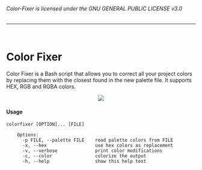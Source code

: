 ###### Color-Fixer is licensed under the GNU GENERAL PUBLIC LICENSE v3.0
<hr>
<br>

# Color Fixer

Color Fixer is a Bash script that allows you to correct all your project colors by replacing them with the closest found in the new palette file. It supports HEX, RGB and RGBA colors.


<p align=center><img src="https://raw.githubusercontent.com/daniruiz/Color-Fixer/master/1.png"></p>


#### Usage

```
colorfixer [OPTION]... [FILE]

    Options:
      -p FILE, --palette FILE 	 read palette colors from FILE
      -x, --hex               	 use hex colors as replacement
      -v, --verbose           	 print color modifications
      -c, --color             	 colorize the output
      -h, --help              	 show this help text
```



